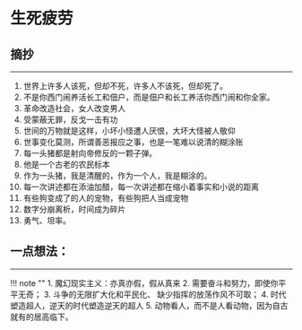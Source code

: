 # 生死疲劳



## 摘抄
----

1. 世界上许多人该死，但却不死，许多人不该死，但却死了。
2. 不是你西门闹养活长工和佃户，而是佃户和长工养活你西门闹和你全家。
3. 革命改造社会，女人改变男人
4. 受蒙蔽无罪，反戈一击有功
5. 世间的万物就是这样，小坏小怪遭人厌恨，大坏大怪被人敬仰
6. 世事变化莫测，所谓善恶报应之事，也是一笔难以说清的糊涂账
7. 每一头猪都是射向帝修反的一颗子弹。
8. 他是一个古老的农民标本
9. 作为一头猪，我是清醒的，作为一个人，我是糊涂的。
10. 每一次讲述都在添油加醋，每一次讲述都在缩小着事实和小说的距离
11. 有些狗变成了的人的宠物，有些狗把人当成宠物
12. 数字分崩离析，时间成为碎片
13. 勇气、坦率。


## 一点想法：
----


!!! note ""
    1. 魔幻现实主义：亦真亦假，假从真来
    2. 需要奋斗和努力，即使你平平无奇；
    3. 斗争的无限扩大化和平民化、 缺少指挥的放荡作风不可取；
    4. 时代塑造超人，逆天的时代塑造逆天的超人
    5. 动物看人，而不是人看动物，因为自古就有的居高临下。
